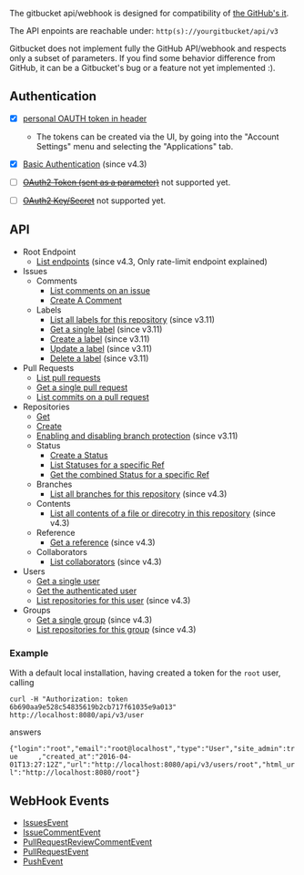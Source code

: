The gitbucket api/webhook is designed for compatibility of [the GitHub's it](https://developer.github.com/v3/).

The API enpoints are reachable under: `http(s)://yourgitbucket/api/v3`

Gitbucket does not implement fully the GitHub API/webhook and respects only a subset of parameters. If you find some behavior difference from GitHub, it can be a Gitbucket's bug or a feature not yet implemented :).

## Authentication

 * [x] [personal OAUTH token in header](https://developer.github.com/v3/#oauth2-token-sent-in-a-header)
   * The tokens can be created via the UI, by going into the "Account Settings" menu and selecting the "Applications" tab.
 * [x] [Basic Authentication](https://developer.github.com/v3/#basic-authentication) (since v4.3)
 * [ ] [<del>OAuth2 Token (sent as a parameter)</del>](https://developer.github.com/v3/#oauth2-token-sent-as-a-parameter) not supported yet.
 * [ ] [<del>OAuth2 Key/Secret</del>](https://developer.github.com/v3/#oauth2-keysecret) not supported yet.


## API

 * Root Endpoint
   * [List endpoints](https://developer.github.com/v3/#root-endpoint) (since v4.3, Only rate-limit endpoint explained)
 * Issues
   * Comments
     * [List comments on an issue](https://developer.github.com/v3/issues/comments/#list-comments-on-an-issue)
     * [Create A Comment](https://developer.github.com/v3/issues/comments/#create-a-comment)
   * Labels
     * [List all labels for this repository](https://developer.github.com/v3/issues/labels/#list-all-labels-for-this-repository) (since v3.11)
     * [Get a single label](https://developer.github.com/v3/issues/labels/#get-a-single-label) (since v3.11)
     * [Create a label](https://developer.github.com/v3/issues/labels/#create-a-label) (since v3.11)
     * [Update a label](https://developer.github.com/v3/issues/labels/#update-a-label) (since v3.11)
     * [Delete a label](https://developer.github.com/v3/issues/labels/#delete-a-label) (since v3.11)
 * Pull Requests
   * [List pull requests](https://developer.github.com/v3/pulls/#list-pull-requests)
   * [Get a single pull request](https://developer.github.com/v3/pulls/#get-a-single-pull-request)
   * [List commits on a pull request](https://developer.github.com/v3/pulls/#list-commits-on-a-pull-request)
 * Repositories
   * [Get](https://developer.github.com/v3/repos/#get)
   * [Create](https://developer.github.com/v3/repos/#create)
   * [Enabling and disabling branch protection](https://developer.github.com/v3/repos/#enabling-and-disabling-branch-protection) (since v3.11)
   * Status
     * [Create a Status](https://developer.github.com/v3/repos/statuses/#create-a-status)
     * [List Statuses for a specific Ref](https://developer.github.com/v3/repos/statuses/#list-statuses-for-a-specific-ref)
     * [Get the combined Status for a specific Ref](https://developer.github.com/v3/repos/statuses/#get-the-combined-status-for-a-specific-ref)
   * Branches
     * [List all branches for this repository](https://developer.github.com/v3/repos/branches/#list-branches) (since v4.3)
   * Contents
     * [List all contents of a file or direcotry in this repository](https://developer.github.com/v3/repos/contents/#get-contents) (since v4.3)
   * Reference
     * [Get a reference](https://developer.github.com/v3/git/refs/#get-a-reference) (since v4.3)
   * Collaborators
     * [List collaborators](https://developer.github.com/v3/repos/collaborators/#list-collaborators) (since v4.3)
 * Users
   * [Get a single user](https://developer.github.com/v3/users/#get-a-single-user)
   * [Get the authenticated user](https://developer.github.com/v3/users/#get-the-authenticated-user)
   * [List repositories for this user](https://developer.github.com/v3/repos/#list-user-repositories) (since v4.3)
 * Groups
   * [Get a single group](https://developer.github.com/v3/orgs/#get-an-organization) (since v4.3)
   * [List repositories for this group](https://developer.github.com/v3/repos/#list-organization-repositories) (since v4.3)


### Example

With a default local installation, having created a token for the `root` user, calling

`curl -H "Authorization: token 6b690aa9e528c54835619b2cb717f61035e9a013" http://localhost:8080/api/v3/user`

answers

`{"login":"root","email":"root@localhost","type":"User","site_admin":true     ,"created_at":"2016-04-01T13:27:12Z","url":"http://localhost:8080/api/v3/users/root","html_url":"http://localhost:8080/root"}`

## WebHook Events

 * [IssuesEvent](https://developer.github.com/v3/activity/events/types/#issuesevent)
 * [IssueCommentEvent](https://developer.github.com/v3/activity/events/types/#issuecommentevent)
 * [PullRequestReviewCommentEvent](https://developer.github.com/v3/activity/events/types/#pullrequestreviewcommentevent)
 * [PullRequestEvent](https://developer.github.com/v3/activity/events/types/#pullrequestevent)
 * [PushEvent](https://developer.github.com/v3/activity/events/types/#pushevent)
